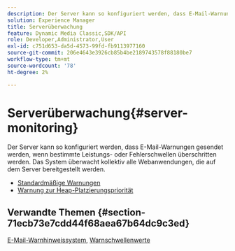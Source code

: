 ```yaml
---
description: Der Server kann so konfiguriert werden, dass E-Mail-Warnungen gesendet werden, wenn bestimmte Leistungs- oder Fehlerschwellen überschritten werden. Das System überwacht kollektiv alle Webanwendungen, die auf dem Server bereitgestellt werden.
solution: Experience Manager
title: Serverüberwachung
feature: Dynamic Media Classic,SDK/API
role: Developer,Administrator,User
exl-id: c751d653-da5d-4573-99fd-fb9113977160
source-git-commit: 206e4643e3926cb85b4be2189743578f88180be7
workflow-type: tm+mt
source-wordcount: '78'
ht-degree: 2%

---
```


# Serverüberwachung{#server-monitoring}

Der Server kann so konfiguriert werden, dass E-Mail-Warnungen gesendet werden, wenn bestimmte Leistungs- oder Fehlerschwellen überschritten werden. Das System überwacht kollektiv alle Webanwendungen, die auf dem Server bereitgestellt werden.

* [Standardmäßige Warnungen](r-standard-alerts.md)
* [Warnung zur Heap-Platzierungspriorität](c-heap-space-priority-alert.md)

## Verwandte Themen {#section-71ecb73e7cdd44f68aea67b64dc9c3ed}

[E-Mail-Warnhinweissystem](../../../../is-api/image-serving-api-ref/c-configuration-and-administration/c-server-settings/r-monitoring-and-alerting-system.md#reference-4b604b5f8b014ecca89cf55d8ebb2d39),  [Warnschwellenwerte](../../../../is-api/image-serving-api-ref/c-configuration-and-administration/c-server-settings/r-alert-thresholds.md#reference-a77d3f92f456419a878bf18782d38922)
